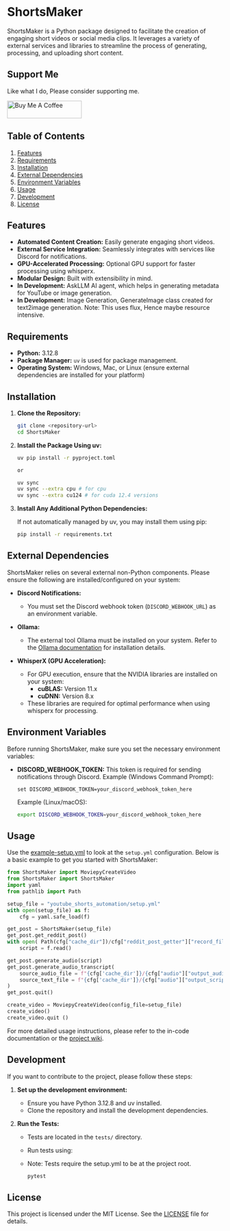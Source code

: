 # ShortsMaker

ShortsMaker is a Python package designed to facilitate the creation of engaging short videos or social media clips. It leverages a variety of external services and libraries to streamline the process of generating, processing, and uploading short content.

## Support Me
Like what I do, Please consider supporting me.

<a href="https://www.buymeacoffee.com/rajathjn" target="_blank"><img src="https://cdn.buymeacoffee.com/buttons/default-orange.png" alt="Buy Me A Coffee" height="41" width="174"></a>

## Table of Contents

1. [Features](#features)
2. [Requirements](#requirements)
3. [Installation](#installation)
4. [External Dependencies](#external-dependencies)
5. [Environment Variables](#environment-variables)
6. [Usage](#usage)
7. [Development](#development)
8. [License](#license)

## Features

- **Automated Content Creation:** Easily generate engaging short videos.
- **External Service Integration:** Seamlessly integrates with services like Discord for notifications.
- **GPU-Accelerated Processing:** Optional GPU support for faster processing using whisperx.
- **Modular Design:** Built with extensibility in mind.
- **In Development:** AskLLM AI agent, which helps in generating metadata for YouTube or image generation.
- **In Development:** Image Generation, GenerateImage class created for text2image generation. Note: This uses flux, Hence maybe resource intensive.

## Requirements

- **Python:** 3.12.8
- **Package Manager:** `uv` is used for package management.
- **Operating System:** Windows, Mac, or Linux (ensure external dependencies are installed for your platform)

## Installation

1. **Clone the Repository:**

   ```bash
   git clone <repository-url>
   cd ShortsMaker
   ```

2. **Install the Package Using uv:**

   ```bash
   uv pip install -r pyproject.toml

   or

   uv sync
   uv sync --extra cpu # for cpu
   uv sync --extra cu124 # for cuda 12.4 versions
   ```

3. **Install Any Additional Python Dependencies:**

   If not automatically managed by uv, you may install them using pip:

   ```bash
   pip install -r requirements.txt
   ```

## External Dependencies

ShortsMaker relies on several external non-Python components. Please ensure the following are installed/configured on your system:

- **Discord Notifications:**
  - You must set the Discord webhook token (`DISCORD_WEBHOOK_URL`) as an environment variable.

- **Ollama:**
  - The external tool Ollama must be installed on your system. Refer to the [Ollama documentation](https://ollama.com/) for installation details.

- **WhisperX (GPU Acceleration):**
  - For GPU execution, ensure that the NVIDIA libraries are installed on your system:
    - **cuBLAS:** Version 11.x
    - **cuDNN:** Version 8.x
  - These libraries are required for optimal performance when using whisperx for processing.

## Environment Variables

Before running ShortsMaker, make sure you set the necessary environment variables:

- **DISCORD_WEBHOOK_TOKEN:**
  This token is required for sending notifications through Discord.
  Example (Windows Command Prompt):

  ```batch
  set DISCORD_WEBHOOK_TOKEN=your_discord_webhook_token_here
  ```

  Example (Linux/macOS):

  ```bash
  export DISCORD_WEBHOOK_TOKEN=your_discord_webhook_token_here
  ```

## Usage

Use the [example-setup.yml](example.setup.yml) to look at the `setup.yml` configuration.
Below is a basic example to get you started with ShortsMaker:

```python
from ShortsMaker import MoviepyCreateVideo
from ShortsMaker import ShortsMaker
import yaml
from pathlib import Path

setup_file = "youtube_shorts_automation/setup.yml"
with open(setup_file) as f:
    cfg = yaml.safe_load(f)

get_post = ShortsMaker(setup_file)
get_post.get_reddit_post()
with open( Path(cfg["cache_dir"])/cfg["reddit_post_getter"]["record_file_txt"] ) as f:
    script = f.read()

get_post.generate_audio(script)
get_post.generate_audio_transcript(
    source_audio_file = f"{cfg['cache_dir']}/{cfg["audio"]["output_audio_file"]}",
    source_text_file = f"{cfg['cache_dir']}/{cfg["audio"]["output_script_file"]}",
)
get_post.quit()

create_video = MoviepyCreateVideo(config_file=setup_file)
create_video()
create_video.quit ()
```

For more detailed usage instructions, please refer to the in-code documentation or the [project wiki](https://example.com/ShortsMaker-wiki).

## Development

If you want to contribute to the project, please follow these steps:

1. **Set up the development environment:**
   - Ensure you have Python 3.12.8 and uv installed.
   - Clone the repository and install the development dependencies.

2. **Run the Tests:**
   - Tests are located in the `tests/` directory.
   - Run tests using:
   - Note: Tests require the setup.yml to be at the project root.

     ```bash
     pytest
     ```

## License

This project is licensed under the MIT License. See the [LICENSE](LICENSE) file for details.

